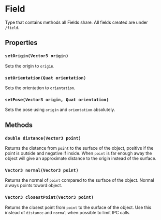 # Field
Type that contains methods all Fields share. All fields created are under  `/field`.

## Properties
### `setOrigin(Vector3 origin)`
Sets the origin to `origin`. 

### `setOrientation(Quat orientation)`
Sets the orientation to `orientation`. 

### `setPose(Vector3 origin, Quat orientation)`
Sets the pose using `origin` and `orientation` absolutely. 

## Methods
### `double distance(Vector3 point)`
Returns the distance from `point` to the surface of the object, positive if the point is outside and negative if inside. When `point` is far enough away the object will give an approximate distance to the origin instead of the surface.

### `Vector3 normal(Vector3 point)`
Returns the normal of `point` compared to the surface of the object. Normal always points toward object.

### `Vector3 closestPoint(Vector3 point)`
Returns the closest point from `point` to the surface of the object. Use this instead of `distance` and `normal` when possible to limit IPC calls.